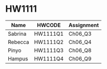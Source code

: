 # HW1111

| Name    | HWCODE    | Assignment |
|---------|-----------|------------|
| Sabrina | HW1111Q1  | Ch06_Q3    |
| Rebecca | HW1111Q2  | Ch06_Q4    |
| Pinyo   | HW1111Q3  | Ch06_Q8    |
| Hampus  | HW1111Q4  | Ch06_Q9    |
